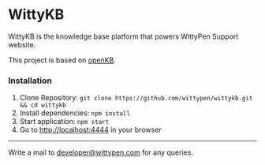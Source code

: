 # WittyKB

WittyKB is the knowledge base platform that powers WittyPen Support website.

This project is based on [openKB](https://github.com/mrvautin/openKB).

### Installation

1. Clone Repository: `git clone https://github.com/wittypen/wittykb.git && cd wittykb`
2. Install dependencies: `npm install`
3. Start application: `npm start`
4. Go to  [http://localhost:4444](http://localhost:4444) in your browser

***

Write a mail to [developer@wittypen.com](mailto:developer@wittypen.com) for any queries.
